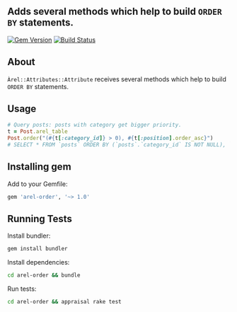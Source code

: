## Adds several methods which help to build `ORDER BY` statements.

[![Gem Version](https://badge.fury.io/rb/arel-order.svg)](https://badge.fury.io/rb/arel-order)
[![Build Status](https://travis-ci.org/yivo/arel-order.svg?branch=master)](https://travis-ci.org/yivo/arel-order)

## About
`Àrel::Attributes::Attribute` receives several methods which help to build `ORDER BY` statements.

## Usage
```ruby
# Query posts: posts with category get bigger priority.
t = Post.arel_table
Post.order("(#{t[:category_id]} > 0), #{t[:position].order_asc}")
# SELECT * FROM `posts` ORDER BY (`posts`.`category_id` IS NOT NULL), `posts`.`position` ASC
```

## Installing gem
Add to your Gemfile:
```ruby
gem 'arel-order', '~> 1.0'
```

## Running Tests
Install bundler:
```bash
gem install bundler
```

Install dependencies:
```bash
cd arel-order && bundle
```

Run tests:
```bash
cd arel-order && appraisal rake test
```
